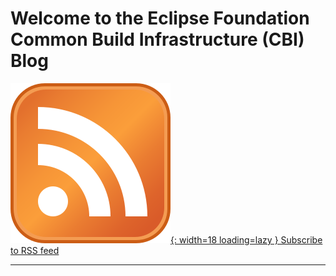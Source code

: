 # Welcome to the Eclipse Foundation Common Build Infrastructure (CBI) Blog


[![RSS logo](../assets/rss_icon.svg "Subscribe to RSS feed"){: width=18  loading=lazy } Subscribe to RSS feed](../feed_rss_created.xml)

---